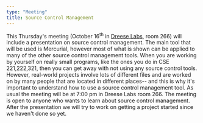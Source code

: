 ```yaml
---
type: "Meeting"
title: Source Control Management
---
```

This Thursday's meeting (October 16<sup>th</sup> in [Dreese Labs](http://www.osu.edu/map/building.php?building=279), room 266) will include a presentation on source control management. The main tool that will be used is Mercurial, however most of what is shown can be applied to many of the other source control management tools. When you are working by yourself on really small programs, like the ones you do in CSE 221,222,321, then you can get away with not using any source control tools. However, real-world projects involve lots of different files and are worked on by many people that are located in different places-- and this is why it's important to understand how to use a source control management tool. As usual the meeting will be at 7:00 pm in Dreese Labs room 266\. The meeting is open to anyone who wants to learn about source control management. After the presentation we will try to work on getting a project started since we haven't done so yet.
